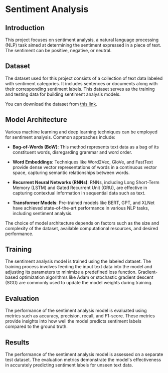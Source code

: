 

# Sentiment Analysis

## Introduction

This project focuses on sentiment analysis, a natural language processing (NLP) task aimed at determining the sentiment expressed in a piece of text. The sentiment can be positive, negative, or neutral.

## Dataset

The dataset used for this project consists of a collection of text data labeled with sentiment categories. It includes sentences or documents along with their corresponding sentiment labels. This dataset serves as the training and testing data for building sentiment analysis models.

You can download the dataset from [this link](https://www.kaggle.com/datasets/sid321axn/amazon-alexa-reviews
).

## Model Architecture

Various machine learning and deep learning techniques can be employed for sentiment analysis. Common approaches include:

- **Bag-of-Words (BoW)**: This method represents text data as a bag of its constituent words, disregarding grammar and word order.
  
- **Word Embeddings**: Techniques like Word2Vec, GloVe, and FastText provide dense vector representations of words in a continuous vector space, capturing semantic relationships between words.
  
- **Recurrent Neural Networks (RNNs)**: RNNs, including Long Short-Term Memory (LSTM) and Gated Recurrent Unit (GRU), are effective in capturing contextual information in sequential data such as text.
  
- **Transformer Models**: Pre-trained models like BERT, GPT, and XLNet have achieved state-of-the-art performance in various NLP tasks, including sentiment analysis.

The choice of model architecture depends on factors such as the size and complexity of the dataset, available computational resources, and desired performance.

## Training

The sentiment analysis model is trained using the labeled dataset. The training process involves feeding the input text data into the model and adjusting its parameters to minimize a predefined loss function. Gradient-based optimization algorithms like Adam or stochastic gradient descent (SGD) are commonly used to update the model weights during training.

## Evaluation

The performance of the sentiment analysis model is evaluated using metrics such as accuracy, precision, recall, and F1-score. These metrics provide insights into how well the model predicts sentiment labels compared to the ground truth.

## Results

The performance of the sentiment analysis model is assessed on a separate test dataset. The evaluation metrics demonstrate the model's effectiveness in accurately predicting sentiment labels for unseen text data.

